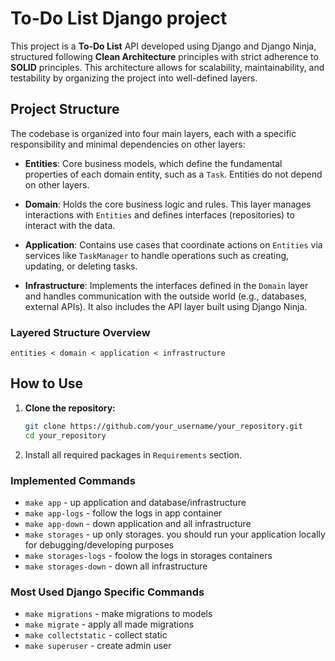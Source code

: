 # To-Do List Django project

This project is a **To-Do List** API developed using Django and Django Ninja, structured following **Clean Architecture** principles with strict adherence to **SOLID** principles. This architecture allows for scalability, maintainability, and testability by organizing the project into well-defined layers.

## Project Structure

The codebase is organized into four main layers, each with a specific responsibility and minimal dependencies on other layers:

- **Entities**: Core business models, which define the fundamental properties of each domain entity, such as a `Task`. Entities do not depend on other layers.
  
- **Domain**: Holds the core business logic and rules. This layer manages interactions with `Entities` and defines interfaces (repositories) to interact with the data.

- **Application**: Contains use cases that coordinate actions on `Entities` via services like `TaskManager` to handle operations such as creating, updating, or deleting tasks.

- **Infrastructure**: Implements the interfaces defined in the `Domain` layer and handles communication with the outside world (e.g., databases, external APIs). It also includes the API layer built using Django Ninja.

### Layered Structure Overview
```plaintext
entities < domain < application < infrastructure
```

## How to Use

1. **Clone the repository:**

   ```bash
   git clone https://github.com/your_username/your_repository.git
   cd your_repository

2. Install all required packages in `Requirements` section.


### Implemented Commands

* `make app` - up application and database/infrastructure
* `make app-logs` - follow the logs in app container
* `make app-down` - down application and all infrastructure
* `make storages` - up only storages. you should run your application locally for debugging/developing purposes
* `make storages-logs` - foolow the logs in storages containers
* `make storages-down` - down all infrastructure

### Most Used Django Specific Commands

* `make migrations` - make migrations to models
* `make migrate` - apply all made migrations
* `make collectstatic` - collect static
* `make superuser` - create admin user
